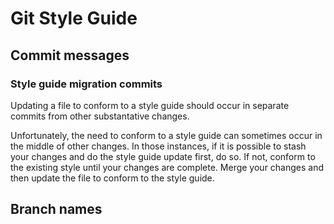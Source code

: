 # Git Style Guide

## Commit messages

<!-- TODO: need to finish this -->

### Style guide migration commits

<!-- TODO: need to revisit this after the commit messages section is complete -->

Updating a file to conform to a style guide should occur in separate commits from other substantative changes.

Unfortunately, the need to conform to a style guide can sometimes occur in the middle of other changes. In those instances, if it is possible to stash your changes and do the style guide update first, do so. If not, conform to the existing style until your changes are complete. Merge your changes and then update the file to conform to the style guide.

## Branch names
